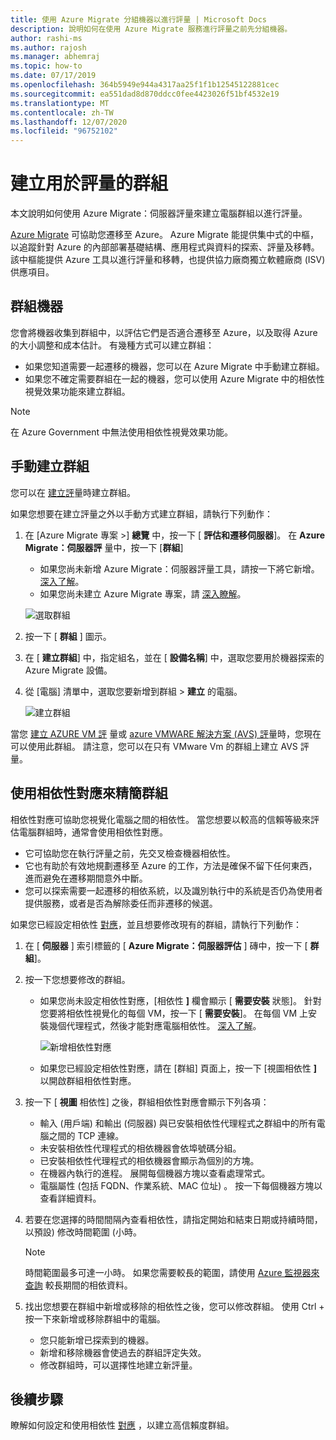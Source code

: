 ```yaml
---
title: 使用 Azure Migrate 分組機器以進行評量 | Microsoft Docs
description: 說明如何在使用 Azure Migrate 服務進行評量之前先分組機器。
author: rashi-ms
ms.author: rajosh
ms.manager: abhemraj
ms.topic: how-to
ms.date: 07/17/2019
ms.openlocfilehash: 364b5949e944a4317aa25f1f1b12545122881cec
ms.sourcegitcommit: ea551dad8d870ddcc0fee4423026f51bf4532e19
ms.translationtype: MT
ms.contentlocale: zh-TW
ms.lasthandoff: 12/07/2020
ms.locfileid: "96752102"
---
```

# <a name="create-a-group-for-assessment"></a>建立用於評量的群組

本文說明如何使用 Azure Migrate：伺服器評量來建立電腦群組以進行評量。

[Azure Migrate](migrate-services-overview.md) 可協助您遷移至 Azure。 Azure Migrate 能提供集中式的中樞，以追蹤針對 Azure 的內部部署基礎結構、應用程式與資料的探索、評量及移轉。 該中樞能提供 Azure 工具以進行評量和移轉，也提供協力廠商獨立軟體廠商 (ISV) 供應項目。 

## <a name="grouping-machines"></a>群組機器

您會將機器收集到群組中，以評估它們是否適合遷移至 Azure，以及取得 Azure 的大小調整和成本估計。 有幾種方式可以建立群組：

- 如果您知道需要一起遷移的機器，您可以在 Azure Migrate 中手動建立群組。
- 如果您不確定需要群組在一起的機器，您可以使用 Azure Migrate 中的相依性視覺效果功能來建立群組。 

> [!NOTE]
> 在 Azure Government 中無法使用相依性視覺效果功能。

## <a name="create-a-group-manually"></a>手動建立群組

您可以在 [建立評](how-to-create-assessment.md)量時建立群組。

如果您想要在建立評量之外以手動方式建立群組，請執行下列動作：

1. 在 [Azure Migrate 專案 >] **總覽** 中，按一下 [ **評估和遷移伺服器**]。 在 **Azure Migrate：伺服器評** 量中，按一下 [**群組**]
    - 如果您尚未新增 Azure Migrate：伺服器評量工具，請按一下將它新增。 [深入了解](how-to-assess.md)。
    - 如果您尚未建立 Azure Migrate 專案，請 [深入瞭解](./create-manage-projects.md)。

    ![選取群組](./media/how-to-create-a-group/select-groups.png)

2. 按一下 [ **群組** ] 圖示。
3. 在 [ **建立群組**] 中，指定組名，並在 [ **設備名稱**] 中，選取您要用於機器探索的 Azure Migrate 設備。
4. 從 [電腦] 清單中，選取您要新增到群組 > **建立** 的電腦。

    ![建立群組](./media/how-to-create-a-group/create-group.png)

當您 [建立 AZURE VM 評](how-to-create-assessment.md) 量或 [azure VMWARE 解決方案 (AVS) 評](how-to-create-azure-vmware-solution-assessment.md)量時，您現在可以使用此群組。 請注意，您可以在只有 VMware Vm 的群組上建立 AVS 評量。 

## <a name="refine-a-group-with-dependency-mapping"></a>使用相依性對應來精簡群組

相依性對應可協助您視覺化電腦之間的相依性。 當您想要以較高的信賴等級來評估電腦群組時，通常會使用相依性對應。
- 它可協助您在執行評量之前，先交叉檢查機器相依性。 
- 它也有助於有效地規劃遷移至 Azure 的工作，方法是確保不留下任何東西，進而避免在遷移期間意外中斷。
- 您可以探索需要一起遷移的相依系統，以及識別執行中的系統是否仍為使用者提供服務，或者是否為解除委任而非遷移的候選。

如果您已經設定相依性 [對應](how-to-create-group-machine-dependencies.md)，並且想要修改現有的群組，請執行下列動作：

1. 在 [ **伺服器** ] 索引標籤的 [ **Azure Migrate：伺服器評估** ] 磚中，按一下 [ **群組**]。
2. 按一下您想要修改的群組。
    - 如果您尚未設定相依性對應，[相依性 **]** 欄會顯示 [ **需要安裝** 狀態]。 針對您要將相依性視覺化的每個 VM，按一下 [ **需要安裝**]。 在每個 VM 上安裝幾個代理程式，然後才能對應電腦相依性。 [深入了解](how-to-create-group-machine-dependencies.md)。

        ![新增相依性對應](./media/how-to-create-a-group/add-dependency-mapping.png)

    - 如果您已經設定相依性對應，請在 [群組] 頁面上，按一下 [視圖相依性 **]** 以開啟群組相依性對應。

3. 按一下 [ **視圖** 相依性] 之後，群組相依性對應會顯示下列各項：

    - 輸入 (用戶端) 和輸出 (伺服器) 與已安裝相依性代理程式之群組中的所有電腦之間的 TCP 連線。
    - 未安裝相依性代理程式的相依機器會依埠號碼分組。
    - 已安裝相依性代理程式的相依機器會顯示為個別的方塊。
    - 在機器內執行的進程。 展開每個機器方塊以查看處理常式。
    - 電腦屬性 (包括 FQDN、作業系統、MAC 位址) 。 按一下每個機器方塊以查看詳細資料。

4. 若要在您選擇的時間間隔內查看相依性，請指定開始和結束日期或持續時間，以預設) 修改時間範圍 (小時。

    > [!NOTE]
    > 時間範圍最多可達一小時。 如果您需要較長的範圍，請使用 [Azure 監視器來查詢](how-to-create-group-machine-dependencies.md) 較長期間的相依資料。

5. 找出您想要在群組中新增或移除的相依性之後，您可以修改群組。 使用 Ctrl + 按一下來新增或移除群組中的電腦。

    - 您只能新增已探索到的機器。
    - 新增和移除機器會使過去的群組評定失效。
    - 修改群組時，可以選擇性地建立新評量。


## <a name="next-steps"></a>後續步驟

瞭解如何設定和使用相依性 [對應](how-to-create-group-machine-dependencies.md) ，以建立高信賴度群組。